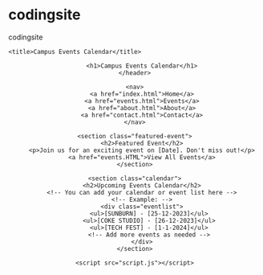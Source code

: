 # codingsite
codingsite
<!DOCTYPE html>
<html lang="en">
<head>
    <meta charset="UTF-8">
    <meta name="viewport" content="width=device-width, initial-scale=1.0">
    <link rel="stylesheet" href="styles.css">
    
    <title>Campus Events Calendar</title>
</head>
<style>
    body{
        background-image: url(https://images.unsplash.com/photo-1470225620780-dba8ba36b745?q=80&w=1000&auto=format&fit=crop&ixlib=rb-4.0.3&ixid=M3wxMjA3fDB8MHxzZWFyY2h8M3x8ZGolMjBzZXR8ZW58MHx8MHx8fDA%3D);
    }
    .eventlist{
        color:white;
    }
</style>
<body>
    <header>
        
        <h1>Campus Events Calendar</h1>
    </header>

    <nav>
        <a href="index.html">Home</a>
        <a href="events.html">Events</a>
        <a href="about.html">About</a>
        <a href="contact.html">Contact</a>
    </nav>

    <section class="featured-event">
        <h2>Featured Event</h2>
        <p>Join us for an exciting event on [Date]. Don't miss out!</p>
        <a href="events.HTML">View All Events</a>
    </section>

    <section class="calendar">
        <h2>Upcoming Events Calendar</h2>
        <!-- You can add your calendar or event list here -->
        <!-- Example: -->
        <div class="eventlist">
            <ul>[SUNBURN] - [25-12-2023]</ul>
            <ul>[COKE STUDIO] - [26-12-2023]</ul>
            <ul>[TECH FEST] - [1-1-2024]</ul>
            <!-- Add more events as needed -->
        </div>
    </section>

    <script src="script.js"></script>
</body>
</html>
